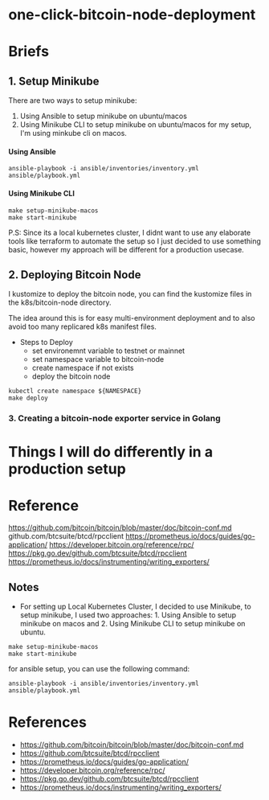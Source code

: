 # one-click-bitcoin-node-deployment


# Briefs

## 1. Setup Minikube
There are two ways to setup minikube:
1. Using Ansible to setup minikube on ubuntu/macos
2. Using Minikube CLI to setup minikube on ubuntu/macos
for my setup, I'm using minkube cli on macos.

#### Using Ansible

```
ansible-playbook -i ansible/inventories/inventory.yml ansible/playbook.yml
```

#### Using Minikube CLI
```
make setup-minikube-macos
make start-minikube
```
P.S: Since its a local kubernetes cluster, I didnt want to use any elaborate tools like terraform to automate the setup so I just decided to use something basic, however my approach will be different for a production usecase.

## 2. Deploying Bitcoin Node
I kustomize to deploy the bitcoin node, you can find the kustomize files in the k8s/bitcoin-node directory.

The idea around this is for easy multi-environment deployment and to also avoid too many replicared k8s manifest files.

- Steps to Deploy
    - set environemnt variable to testnet or mainnet
    - set namespace variable to bitcoin-node
    - create namespace if not exists
    - deploy the bitcoin node

```
kubectl create namespace ${NAMESPACE}
make deploy
```

### 3. Creating a bitcoin-node exporter service in Golang


# Things I will do differently in a production setup
# Reference
https://github.com/bitcoin/bitcoin/blob/master/doc/bitcoin-conf.md
github.com/btcsuite/btcd/rpcclient
https://prometheus.io/docs/guides/go-application/
https://developer.bitcoin.org/reference/rpc/
https://pkg.go.dev/github.com/btcsuite/btcd/rpcclient
https://prometheus.io/docs/instrumenting/writing_exporters/


## Notes
- For setting up Local Kubernetes Cluster, I decided to use Minikube, to setup minikube, I used two approaches: 1. Using Ansible to setup minikube on macos and 2. Using Minikube CLI to setup minikube on ubuntu.

```
make setup-minikube-macos
make start-minikube
```

for ansible setup, you can use the following command:
```
ansible-playbook -i ansible/inventories/inventory.yml ansible/playbook.yml
```


# References
- https://github.com/bitcoin/bitcoin/blob/master/doc/bitcoin-conf.md
- https://github.com/btcsuite/btcd/rpcclient
- https://prometheus.io/docs/guides/go-application/
- https://developer.bitcoin.org/reference/rpc/
- https://pkg.go.dev/github.com/btcsuite/btcd/rpcclient
- https://prometheus.io/docs/instrumenting/writing_exporters/
